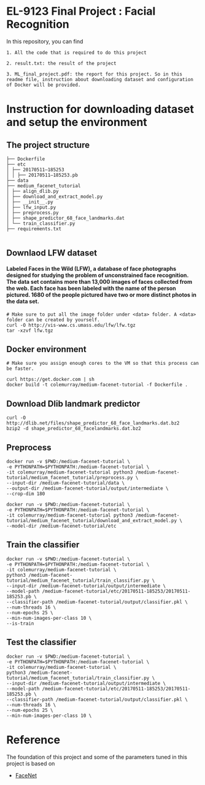 # EL-9123 Final Project : Facial Recognition


In this repository, you can find 
```
1. All the code that is required to do this project 
```
```
2. result.txt: the result of the project
```
```
3. ML_final_project.pdf: the report for this project. So in this readme file, instruction about downloading dataset and configuration of Docker will be provided.
```


# Instruction for downloading dataset and setup the environment
## The project structure
```
├── Dockerfile
├── etc
│ ├── 20170511–185253
│ │ ├── 20170511–185253.pb
├── data
├── medium_facenet_tutorial
│ ├── align_dlib.py
│ ├── download_and_extract_model.py
│ ├── __init__.py
│ ├── lfw_input.py
│ ├── preprocess.py
│ ├── shape_predictor_68_face_landmarks.dat
│ └── train_classifier.py
├── requirements.txt


```
## Downlaod LFW dataset
#### Labeled Faces in the Wild (LFW), a database of face photographs designed for studying the problem of unconstrained face recognition. The data set contains more than 13,000 images of faces collected from the web. Each face has been labeled with the name of the person pictured. 1680 of the people pictured have two or more distinct photos in the data set. 
```
# Make sure to put all the image folder under <data> folder. A <data> folder can be created by yourself.
curl -O http://vis-www.cs.umass.edu/lfw/lfw.tgz
tar -xzvf lfw.tgz
```

## Docker environment
```
# Make sure you assign enough cores to the VM so that this process can be faster.

curl https://get.docker.com | sh
docker build -t colemurray/medium-facenet-tutorial -f Dockerfile .
```

## Download Dlib landmark predictor
```
curl -O http://dlib.net/files/shape_predictor_68_face_landmarks.dat.bz2
bzip2 -d shape_predictor_68_facelandmarks.dat.bz2
```

## Preprocess

```
docker run -v $PWD:/medium-facenet-tutorial \
-e PYTHONPATH=$PYTHONPATH:/medium-facenet-tutorial \
-it colemurray/medium-facenet-tutorial python3 /medium-facenet-tutorial/medium_facenet_tutorial/preprocess.py \
--input-dir /medium-facenet-tutorial/data \
--output-dir /medium-facenet-tutorial/output/intermediate \
--crop-dim 180
```
```
docker run -v $PWD:/medium-facenet-tutorial \
-e PYTHONPATH=$PYTHONPATH:/medium-facenet-tutorial \
-it colemurray/medium-facenet-tutorial python3 /medium-facenet-tutorial/medium_facenet_tutorial/download_and_extract_model.py \
--model-dir /medium-facenet-tutorial/etc
```

## Train the classifier
```
docker run -v $PWD:/medium-facenet-tutorial \
-e PYTHONPATH=$PYTHONPATH:/medium-facenet-tutorial \
-it colemurray/medium-facenet-tutorial \
python3 /medium-facenet-tutorial/medium_facenet_tutorial/train_classifier.py \
--input-dir /medium-facenet-tutorial/output/intermediate \
--model-path /medium-facenet-tutorial/etc/20170511-185253/20170511-185253.pb \
--classifier-path /medium-facenet-tutorial/output/classifier.pkl \
--num-threads 16 \
--num-epochs 25 \
--min-num-images-per-class 10 \
--is-train 
```

## Test the classifier
```
docker run -v $PWD:/medium-facenet-tutorial \
-e PYTHONPATH=$PYTHONPATH:/medium-facenet-tutorial \
-it colemurray/medium-facenet-tutorial \
python3 /medium-facenet-tutorial/medium_facenet_tutorial/train_classifier.py \
--input-dir /medium-facenet-tutorial/output/intermediate \
--model-path /medium-facenet-tutorial/etc/20170511-185253/20170511-185253.pb \
--classifier-path /medium-facenet-tutorial/output/classifier.pkl \
--num-threads 16 \
--num-epochs 25 \
--min-num-images-per-class 10 \
```


# Reference
The foundation of this project and some of the parameters tuned in this project is based on 
* [FaceNet](http://ieeexplore.ieee.org/stamp/stamp.jsp?arnumber=7298682)
